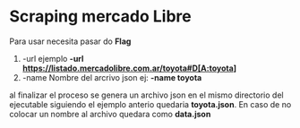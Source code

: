 # Scraping mercado Libre 

Para usar necesita pasar do **Flag**
1. -url ejemplo **-url https://listado.mercadolibre.com.ar/toyota#D[A:toyota]**
2. -name  Nombre del arcrivo json ej: **-name toyota**

al finalizar el proceso se genera un archivo json en el mismo directorio del ejecutable siguiendo el ejemplo anterio quedaria **toyota.json**.
 En caso de no colocar un nombre al archivo quedara como **data.json**